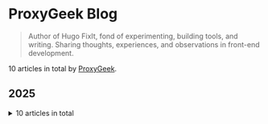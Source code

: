 # ProxyGeek Blog

> Author of Hugo FixIt, fond of experimenting, building tools, and writing. Sharing thoughts, experiences, and observations in front-end development.

10 articles in total by [ProxyGeek](https://github.com/Pr0xyG33k).

## 2025

<details>
<summary>10 articles in total</summary>

- 07-22 [CTF HackTheBox RustyKey](https://Pr0xyG33k.github.io/ctf/_hackthebox/machines/rustykey/ "2025-07-22 22:15:55")
- 07-03 [CTF HackTheBox Fluffy](https://Pr0xyG33k.github.io/ctf/_hackthebox/machines/fluffy/ "2025-07-03 21:45:12")
- 06-28 [CTF HackTheBox Artificial](https://Pr0xyG33k.github.io/ctf/_hackthebox/machines/artificial/ "2025-06-28 17:15:55")
- 06-27 [LeHack Adventure 2025](https://Pr0xyG33k.github.io/posts/hack5/ "2025-06-27 10:47:00")
- 06-14 [Linux Kernel Exploitation Part 1](https://Pr0xyG33k.github.io/posts/kernel01/ "2025-06-14 07:20:10")
- 05-26 [Wireless Hacking Part 3](https://Pr0xyG33k.github.io/posts/wireless03/ "2025-05-26 17:05:48")
- 05-23 [Wireless Hacking Part 2](https://Pr0xyG33k.github.io/posts/wireless02/ "2025-05-23 08:50:15")
- 05-20 [Wireless Hacking Part 1](https://Pr0xyG33k.github.io/posts/wireless01/ "2025-05-20 10:48:10")
- 05-12 [Github Workflow](https://Pr0xyG33k.github.io/posts/github/ "2025-05-12 18:26:49")
- 05-10 [Hello World](https://Pr0xyG33k.github.io/posts/hello-world/ "2025-05-10 02:47:00")

</details>
